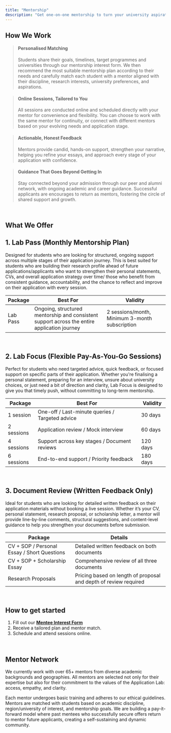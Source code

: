 ```yaml
---
title: "Mentorship"
description: "Get one-on-one mentorship to turn your university aspirations into acceptances"
---
```


## How We Work

> <h4>Personalised Matching</h4><p>Students share their goals, timelines, target programmes and universities through our mentorship interest form. We then recommend the most suitable mentorship plan according to their needs and carefully match each student with a mentor aligned with their discipline, research interests, university preferences, and aspirations.</p>

> <h4>Online Sessions, Tailored to You</h4><p>All sessions are conducted online and scheduled directly with your mentor for convenience and flexibility. You can choose to work with the same mentor for continuity, or connect with different mentors based on your evolving needs and application stage.</p>

> <h4>Actionable, Honest Feedback</h4><p>Mentors provide candid, hands-on support, strengthen your narrative, helping you refine your essays, and approach every stage of your application with confidence.</p>

> <h4>Guidance That Goes Beyond Getting In</h4><p> Stay connected beyond your admission through our peer and alumni network, with ongoing academic and career guidance. Successful applicants are encourages to return as mentors, fostering the circle of shared support and growth.</p>
<br>

## What We Offer

<h2><span class="gradient-text">1. Lab Pass (Monthly Mentorship Plan)</span></h2>
Designed for students who are looking for structured, ongoing support across multiple stages of their application journey. This is best suited for students who are building their research profile ahead of future applications/applicants who want to strengthen their personal statements, CVs, and overall application strategy over time/ those who benefit from consistent guidance, accountability, and the chance to reflect and improve on their application with every session.

| Package | Best For | Validity |
|----------|----------|----------|
| Lab Pass | Ongoing, structured mentorship and consistent support across the entire application journey | 2 sessions/month, Minimum 3-month subscription |

<br>
<h2><span class="gradient-text">2. Lab Focus (Flexible Pay-As-You-Go Sessions)</span></h2>
Perfect for students who need targeted advice, quick feedback, or focused support on specific parts of their application. Whether you're finalising a personal statement, preparing for an interview, unsure about university choices, or just need a bit of direction and clarity, Lab Focus is designed to give you that timely push, without committing to long-term mentorship.

| Package | Best For | Validity |
|----------|----------|----------|
| 1 session | One-off / Last-minute queries / Targeted advice | 30 days |
| 2 sessions | Application review / Mock interview | 60 days |
| 4 sessions | Support across key stages / Document reviews | 120 days |
| 6 sessions | End-to-end support / Priority feedback | 180 days |

<br>
<h2><span class="gradient-text">3. Document Review (Written Feedback Only)</span></h2>
Ideal for students who are looking for detailed written feedback on their application materials without booking a live session. Whether it’s your CV, personal statement, research proposal, or scholarship letter, a mentor will provide line-by-line comments, structural suggestions, and content-level guidance to help you strengthen your documents before submission.

| Package | Details |
|----------|----------|
| CV + SOP / Personal Essay / Short Questions |  Detailed written feedback on both documents |
| CV + SOP + Scholarship Essay | Comprehensive review of all three documents |
| Research Proposals | Pricing based on length of proposal and depth of review required |

<br>

## How to get started
1. Fill out our **[Mentee Interest Form](https://docs.google.com/forms/d/11FF1D4aMOb4vNw7NrIOIzaA754jclf0YOqk0G2i2n9Q/viewform?edit_requested=true#responses)**
2. Receive a tailored plan and mentor match.
3. Schedule and attend sessions online.

<br>

## Mentor Network
We currently work with over 65+ mentors from diverse academic backgrounds and geographies. All mentors are selected not only for their expertise but also for their commitment to the values of the Application Lab: access, empathy, and clarity.

Each mentor undergoes basic training and adheres to our ethical guidelines. Mentors are matched with students based on academic discipline, region/university of interest, and mentorship goals. We are building a pay-it-forward model where past mentees who successfully secure offers return to mentor future applicants, creating a self-sustaining and dynamic community.


